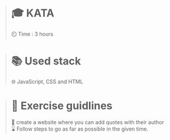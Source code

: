 ># 🎓 KATA
>
>⏲️ Time : 3 hours
>

># 📚 Used stack
>
>🌐 JavaScript, CSS and HTML
>

># 📑 Exercise guidlines
>
>📃 create a website where you can add quotes with their author <br>
>⌛ Follow steps to go as far as possible in the given time.
>
